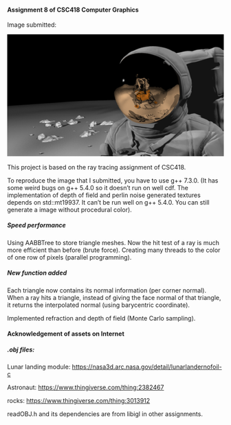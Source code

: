 #### Assignment 8 of CSC418 Computer Graphics

Image submitted:

![](rgb.png)

This project is based on the ray tracing assignment of CSC418.

To reproduce the image that I submitted, you have to use g++ 7.3.0. (It has some weird bugs on g++ 5.4.0 so it doesn’t run on well cdf. The implementation of depth of field and perlin noise generated textures depends on  std::mt19937. It can’t be run well on g++ 5.4.0. You can still generate a image without procedural color).

##### Speed performance

Using AABBTree to store triangle meshes. Now the hit test of a ray is much more efficient than before (brute force). Creating many threads to the color of one row of pixels (parallel programming).



##### New function added

Each triangle now contains its normal information (per corner normal). When a ray hits a triangle, instead of giving the face normal of that triangle, it returns the interpolated normal (using barycentric coordinate).



Implemented refraction and depth of field 	(Monte Carlo sampling).



#### Acknowledgement of assets on Internet

##### .obj files:

Lunar landing module: https://nasa3d.arc.nasa.gov/detail/lunarlandernofoil-c

Astronaut: https://www.thingiverse.com/thing:2382467

rocks: https://www.thingiverse.com/thing:3013912



readOBJ.h and its dependencies are from libigl in other assignments.
